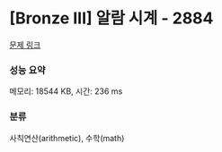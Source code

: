 # [Bronze III] 알람 시계 - 2884 

[문제 링크](https://www.acmicpc.net/problem/2884) 

### 성능 요약

메모리: 18544 KB, 시간: 236 ms

### 분류

사칙연산(arithmetic), 수학(math)

